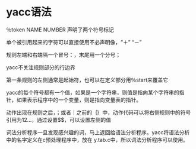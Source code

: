 # yacc语法

％token NAME NUMBER   声明了两个符号标记

单个被引用起来的字符可以直接使用不必声明像，“＋”  “－”

规则左端和右端隔一个冒号：，末尾用一个分号；

yacc不关注规则部分的行边界

第一条规则的左侧通常是起始符，也可以在定义部分用％start来覆盖它

yacc的每个符号都有一个值，如果是一个字符串，则值是指向某个字符串的指针，如果表示程序中的一个变量，则是指向变量表的指针。

动作出现在规则之后，；或者｜之前的｛｝中，动作代码可以将右侧规则中的符号引用为$1$2...，通过设置$$，可以设置左侧的值

词法分析程序一旦发现感兴趣的词，马上返回给语法分析程序。yacc将语法分析中的名字定义在c预处理程序中，放在 y.tab.c中，所以词法分析程序可以使用。



